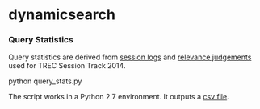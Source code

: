 # dynamicsearch

### Query Statistics

Query statistics are derived from [session logs](sessions2014//sessiontrack2014.xml)
and [relevance judgements](sessions2014//judgments.txt) used for TREC Session Track 2014.

python query_stats.py

The script works in a Python 2.7 environment. It outputs a [csv file](sessions2014/query_stats.csv).
